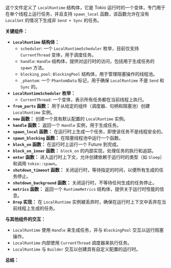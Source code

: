 这个文件定义了 `LocalRuntime` 结构体，它是 Tokio 运行时的一个变体，专门用于在单个线程上运行任务，并且支持 `spawn_local` 函数，该函数允许在没有 `LocalSet` 的情况下生成非 `Send + Sync` 的任务。

**关键组件：**

*   **`LocalRuntime` 结构体：**
    *   `scheduler`:  一个 `LocalRuntimeScheduler` 枚举，目前仅支持 `CurrentThread` 变体，用于调度任务。
    *   `handle`:  `Handle` 结构体，提供对运行时的访问，包括用于生成任务的 `spawn` 方法。
    *   `blocking_pool`:  `BlockingPool` 结构体，用于管理阻塞操作的线程池。
    *   `_phantom`:  一个 `PhantomData` 标记，用于确保 `LocalRuntime` 不是 `Send` 和 `Sync` 的。
*   **`LocalRuntimeScheduler` 枚举：**
    *   `CurrentThread`:  一个变体，表示所有任务都在当前线程上执行。
*   **`from_parts` 函数：**  用于从给定的组件（调度器、句柄和阻塞池）创建 `LocalRuntime` 实例。
*   **`new` 函数：**  创建一个具有默认配置的 `LocalRuntime` 实例。
*   **`handle` 函数：**  返回一个 `Handle` 实例，用于生成任务。
*   **`spawn_local` 函数：**  在运行时上生成一个任务，即使该任务不是线程安全的。
*   **`spawn_blocking` 函数：**  在阻塞线程池中运行一个函数。
*   **`block_on` 函数：**  在运行时上运行一个 Future 到完成。
*   **`block_on_inner` 函数：**  `block_on` 的内部实现，处理任务的执行和追踪。
*   **`enter` 函数：**  进入运行时上下文，允许创建依赖于运行时的类型（如 `Sleep`）和调用 `tokio::spawn`。
*   **`shutdown_timeout` 函数：**  关闭运行时，等待指定的时间，以便所有生成的任务停止。
*   **`shutdown_background` 函数：**  关闭运行时，不等待任何生成的任务停止。
*   **`metrics` 函数：**  返回一个 `RuntimeMetrics` 结构体，提供关于运行时性能的信息。
*   **`Drop` 实现：**  在 `LocalRuntime` 实例被丢弃时，确保在运行时上下文中丢弃在当前线程上生成的任务。

**与其他组件的交互：**

*   `LocalRuntime` 使用 `Handle` 来生成任务，并与 `BlockingPool` 交互以运行阻塞操作。
*   `LocalRuntime` 内部使用 `CurrentThread` 调度器来执行任务。
*   `LocalRuntime` 与 `Builder` 交互以创建具有自定义配置的运行时。

**总结：**
